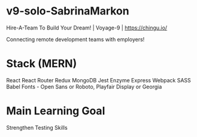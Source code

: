 # v9-solo-SabrinaMarkon
Hire-A-Team To Build Your Dream! | Voyage-9 | https://chingu.io/

Connecting remote development teams with employers!

# Stack (MERN)
React
React Router
Redux
MongoDB
Jest
Enzyme
Express
Webpack
SASS
Babel
Fonts - Open Sans or Roboto, Playfair Display or Georgia

# Main Learning Goal
Strengthen Testing Skills

